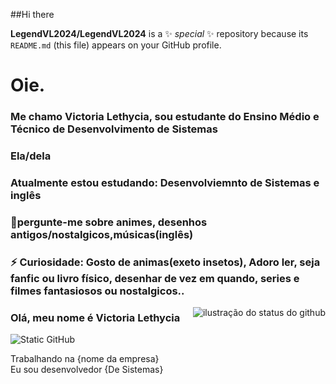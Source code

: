 ##Hi there

**LegendVL2024/LegendVL2024** is a ✨ _special_ ✨ repository because its `README.md` (this file) appears on your GitHub profile.
# Oie. 
### Me chamo Victoria Lethycia, sou estudante do Ensino Médio e Técnico de Desenvolvimento de Sistemas
### Ela/dela
### Atualmente estou estudando: Desenvolviemnto de Sistemas e inglês
### 💬pergunte-me sobre animes, desenhos antigos/nostalgicos,músicas(inglês)
### ⚡ Curiosidade:  Gosto de animas(exeto insetos), Adoro ler, seja fanfic ou livro físico, desenhar de vez em quando, series e filmes fantasiosos ou nostalgicos..


<img align='right' src="https://github-readme-stats.vercel.app/api?username=LegendVL2024&show_icons=true&title_color=783c00&text_color=af552e&icon_color=783c00&bg_color=f8efd4&cache_seconds=2300" alt="ilustração do status do github">

### Olá, meu nome é Victoria Lethycia
<img src="https://img.shields.io/static/v1?label=Overview&message=SEUNOME&color=f8efd4&style=for-the-badge&logo=GitHub" alt="Static GitHub">

<p>Trabalhando na {nome da empresa}<br/> Eu sou desenvolvedor {De Sistemas}</p>
